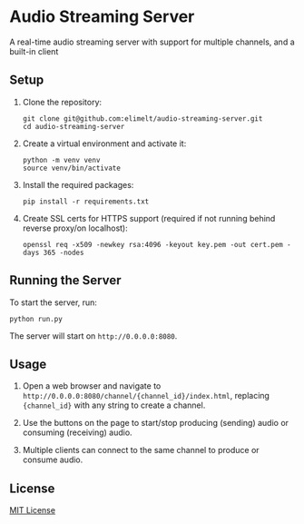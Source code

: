 # Audio Streaming Server

A real-time audio streaming server with support for multiple channels, and a built-in client

## Setup

1. Clone the repository:
   ```
   git clone git@github.com:elimelt/audio-streaming-server.git
   cd audio-streaming-server
   ```

2. Create a virtual environment and activate it:
   ```
   python -m venv venv
   source venv/bin/activate
   ```

3. Install the required packages:
   ```
   pip install -r requirements.txt
   ```

4. Create SSL certs for HTTPS support (required if not running behind reverse proxy/on localhost):
   ```
   openssl req -x509 -newkey rsa:4096 -keyout key.pem -out cert.pem -days 365 -nodes
   ```

## Running the Server

To start the server, run:
```
python run.py
```

The server will start on `http://0.0.0.0:8080`.

## Usage

1. Open a web browser and navigate to `http://0.0.0.0:8080/channel/{channel_id}/index.html`, replacing `{channel_id}` with any string to create a channel.

2. Use the buttons on the page to start/stop producing (sending) audio or consuming (receiving) audio.

3. Multiple clients can connect to the same channel to produce or consume audio.

## License

[MIT License](https://opensource.org/licenses/MIT)